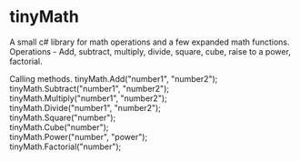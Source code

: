 # tinyMath
A small c# library for math operations and a few expanded math functions.
Operations - Add, subtract, multiply, divide, square, cube, raise to a power, factorial.

Calling methods.
tinyMath.Add("number1", "number2"); <br>
tinyMath.Subtract("number1", "number2");<br>
tinyMath.Multiply("number1", "number2");<br>
tinyMath.Divide("number1", "number2");<br>
tinyMath.Square("number");<br>
tinyMath.Cube("number");<br>
tinyMath.Power("number", "power");<br>
tinyMath.Factorial("number");<br>
